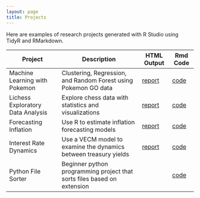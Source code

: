 ```yaml
---
layout: page
title: Projects
---
```


Here are examples of research projects generated with R Studio using TidyR and RMarkdown.

Project | Description | HTML Output | Rmd Code
--- | --- | --- | ---
Machine Learning with Pokemon | Clustering, Regression, and Random Forest using Pokemon GO data | [report](https://github.com/scannon2k/pokemon-machine-learning/blob/main/pokemon_ML.ipynb) | [code](https://github.com/scannon2k/pokemon-machine-learning)
Lichess Exploratory Data Analysis | Explore chess data with statistics and visualizations | [report](https://github.com/scannon2k/lichess-eda/blob/main/lichess_EDA.ipynb) | [code](https://github.com/scannon2k/lichess-eda)
Forecasting Inflation | Use R to estimate inflation forecasting models | [report](https://scannon2k.github.io/inflation-forecasting/) | [code](https://github.com/scannon2k/inflation-forecasting)
Interest Rate Dynamics | Use a VECM model to examine the dynamics between treasury yields | [report](https://scannon2k.github.io/interest-rate-vecm/) | [code](https://github.com/scannon2k/interest-rate-vecm)
Python File Sorter | Beginner python programming project that sorts files based on extension | | [code](https://github.com/scannon2k/python-sorter)
